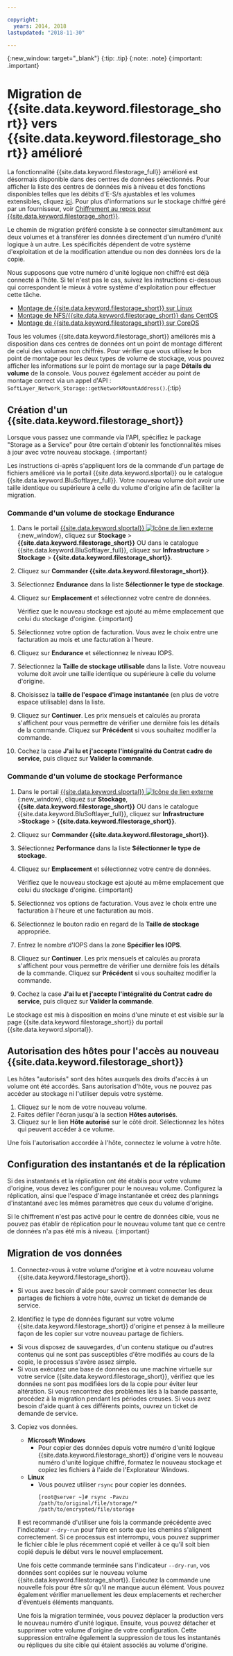 ```yaml
---

copyright:
  years: 2014, 2018
lastupdated: "2018-11-30"

---
```

{:new_window: target="_blank"}
{:tip: .tip}
{:note: .note}
{:important: .important}

# Migration de {{site.data.keyword.filestorage_short}} vers {{site.data.keyword.filestorage_short}} amélioré

La fonctionnalité {{site.data.keyword.filestorage_full}} amélioré est désormais disponible dans des centres de données sélectionnés. Pour afficher la liste des centres de données mis à niveau et des fonctions disponibles telles que les débits d'E-S/s ajustables et les volumes extensibles, cliquez [ici](new-ibm-block-and-file-storage-location-and-features.html). Pour plus d'informations sur le stockage chiffré géré par un fournisseur, voir [Chiffrement au repos pour {{site.data.keyword.filestorage_short}}](block-file-storage-encryption-rest.html).

Le chemin de migration préféré consiste à se connecter simultanément aux deux volumes et à transférer les données directement d'un numéro d'unité logique à un autre. Les spécificités dépendent de votre système d'exploitation et de la modification attendue ou non des données lors de la copie.

Nous supposons que votre numéro d'unité logique non chiffré est déjà connecté à l'hôte. Si tel n'est pas le cas, suivez les instructions ci-dessous qui correspondent le mieux à votre système d'exploitation pour effectuer cette tâche.

- [Montage de {{site.data.keyword.filestorage_short}} sur Linux](accessing-file-storage-linux.html)
- [Montage de NFS/{{site.data.keyword.filestorage_short}} dans CentOS](mounting-nsf-file-storage.html)
- [Montage de {{site.data.keyword.filestorage_short}} sur CoreOS](mounting-storage-coreos.html)

Tous les volumes {{site.data.keyword.filestorage_short}} améliorés mis à disposition dans ces centres de données ont un point de montage différent de celui des volumes non chiffrés. Pour vérifier que vous utilisez le bon point de montage pour les deux types de volume de stockage, vous pouvez afficher les informations sur le point de montage sur la page **Détails du volume** de la console. Vous pouvez également accéder au point de montage correct via un appel d'API : `SoftLayer_Network_Storage::getNetworkMountAddress()`.{:tip}


## Création d'un {{site.data.keyword.filestorage_short}}

Lorsque vous passez une commande via l'API, spécifiez le package "Storage as a Service" pour être certain d'obtenir les fonctionnalités mises à jour avec votre nouveau stockage.
{:important}

Les instructions ci-après s'appliquent lors de la commande d'un partage de fichiers amélioré via le portail {{site.data.keyword.slportal}} ou le catalogue {{site.data.keyword.BluSoftlayer_full}}. Votre nouveau volume doit avoir une taille identique ou supérieure à celle du volume d'origine afin de faciliter la migration.

### Commande d'un volume de stockage Endurance

1. Dans le portail [{{site.data.keyword.slportal}} ![Icône de lien externe](../../icons/launch-glyph.svg "Icône de lien externe")](https://control.softlayer.com/){:new_window}, cliquez sur **Stockage** > **{{site.data.keyword.filestorage_short}}** OU dans le catalogue {{site.data.keyword.BluSoftlayer_full}}, cliquez sur **Infrastructure** > **Stockage** > **{{site.data.keyword.filestorage_short}}**.
2. Cliquez sur **Commander {{site.data.keyword.filestorage_short}}**.
3. Sélectionnez **Endurance** dans la liste **Sélectionner le type de stockage**.
4. Cliquez sur **Emplacement** et sélectionnez votre centre de données.

   Vérifiez que le nouveau stockage est ajouté au même emplacement que celui du stockage d'origine.
   {:important}
5. Sélectionnez votre option de facturation. Vous avez le choix entre une facturation au mois et une facturation à l'heure.
6. Cliquez sur **Endurance** et sélectionnez le niveau IOPS.
6. Sélectionnez la **Taille de stockage utilisable** dans la liste. Votre nouveau volume doit avoir une taille identique ou supérieure à celle du volume d'origine.
7. Choisissez la **taille de l'espace d'image instantanée** (en plus de votre espace utilisable) dans la liste.
8. Cliquez sur **Continuer**. Les prix mensuels et calculés au prorata s'affichent pour vous permettre de vérifier une dernière fois les détails de la commande. Cliquez sur **Précédent** si vous souhaitez modifier la commande.
9. Cochez la case **J'ai lu et j'accepte l'intégralité du Contrat cadre de service**, puis cliquez sur **Valider la commande**.

### Commande d'un volume de stockage Performance

1. Dans le portail [{{site.data.keyword.slportal}} ![Icône de lien externe](../../icons/launch-glyph.svg "Icône de lien externe")](https://control.softlayer.com/){:new_window}, cliquez sur **Stockage**, **{{site.data.keyword.filestorage_short}}** OU dans le catalogue {{site.data.keyword.BluSoftlayer_full}}, cliquez sur **Infrastructure** >**Stockage** > **{{site.data.keyword.filestorage_short}}**.
2. Cliquez sur **Commander {{site.data.keyword.filestorage_short}}**.
3. Sélectionnez **Performance** dans la liste **Sélectionner le type de stockage**.
4. Cliquez sur **Emplacement** et sélectionnez votre centre de données.

   Vérifiez que le nouveau stockage est ajouté au même emplacement que celui du stockage d'origine.
   {:important}
5. Sélectionnez vos options de facturation. Vous avez le choix entre une facturation à l'heure et une facturation au mois.
6. Sélectionnez le bouton radio en regard de la **Taille de stockage** appropriée.
6. Entrez le nombre d'IOPS dans la zone **Spécifier les IOPS**.
7. Cliquez sur **Continuer**. Les prix mensuels et calculés au prorata s'affichent pour vous permettre de vérifier une dernière fois les détails de la commande. Cliquez sur **Précédent** si vous souhaitez modifier la commande.
8. Cochez la case **J'ai lu et j'accepte l'intégralité du Contrat cadre de service**, puis cliquez sur **Valider la commande**.

Le stockage est mis à disposition en moins d'une minute et est visible sur la page {{site.data.keyword.filestorage_short}} du portail {{site.data.keyword.slportal}}.


## Autorisation des hôtes pour l'accès au nouveau {{site.data.keyword.filestorage_short}}

Les hôtes "autorisés" sont des hôtes auxquels des droits d'accès à un volume ont été accordés. Sans autorisation d'hôte, vous ne pouvez pas accéder au stockage ni l'utiliser depuis votre système.

1. Cliquez sur le nom de votre nouveau volume.
2. Faites défiler l'écran jusqu'à la section **Hôtes autorisés**.
3. Cliquez sur le lien **Hôte autorisé** sur le côté droit. Sélectionnez les hôtes qui peuvent accéder à ce volume.

Une fois l'autorisation accordée à l'hôte, connectez le volume à votre hôte.


## Configuration des instantanés et de la réplication

Si des instantanés et la réplication ont été établis pour votre volume d'origine, vous devez les configurer pour le nouveau volume. Configurez la réplication, ainsi que l'espace d'image instantanée et créez des plannings d'instantané avec les mêmes paramètres que ceux du volume d'origine.

Si le chiffrement n'est pas activé pour le centre de données cible, vous ne pouvez pas établir de réplication pour le nouveau volume tant que ce centre de données n'a pas été mis à niveau.
{:important}


## Migration de vos données

1. Connectez-vous à votre volume d'origine et à votre nouveau volume {{site.data.keyword.filestorage_short}}.
  - Si vous avez besoin d'aide pour savoir comment connecter les deux partages de fichiers à votre hôte, ouvrez un ticket de demande de service.

2. Identifiez le type de données figurant sur votre volume {{site.data.keyword.filestorage_short}} d'origine et pensez à la meilleure façon de les copier sur votre nouveau partage de fichiers.
  - Si vous disposez de sauvegardes, d'un contenu statique ou d'autres contenus qui ne sont pas susceptibles d'être modifiés au cours de la copie, le processus s'avère assez simple.
  - Si vous exécutez une base de données ou une machine virtuelle sur votre service {{site.data.keyword.filestorage_short}}, vérifiez que les données ne sont pas modifiées lors de la copie pour éviter leur altération. Si vous rencontrez des problèmes liés à la bande passante, procédez à la migration pendant les périodes creuses. Si vous avez besoin d'aide quant à ces différents points, ouvrez un ticket de demande de service.

3. Copiez vos données.
   - **Microsoft Windows**
     - Pour copier des données depuis votre numéro d'unité logique {{site.data.keyword.filestorage_short}} d'origine vers le nouveau numéro d'unité logique chiffré, formatez le nouveau stockage et copiez les fichiers à l'aide de l'Explorateur Windows.
   - **Linux**
     - Vous pouvez utiliser `rsync` pour copier les données.
       ```
       [root@server ~]# rsync -Pavzu /path/to/original/file/storage/* /path/to/encrypted/file/storage
       ```

   Il est recommandé d'utiliser une fois la commande précédente avec l'indicateur `--dry-run` pour faire en sorte que les chemins s'alignent correctement. Si ce processus est interrompu, vous pouvez supprimer le fichier cible le plus récemment copié et veiller à ce qu'il soit bien copié depuis le début vers le nouvel emplacement.

   Une fois cette commande terminée sans l'indicateur `--dry-run`, vos données sont copiées sur le nouveau volume {{site.data.keyword.filestorage_short}}. Exécutez la commande une nouvelle fois pour être sûr qu'il ne manque aucun élément. Vous pouvez également vérifier manuellement les deux emplacements et rechercher d'éventuels éléments manquants.

   Une fois la migration terminée, vous pouvez déplacer la production vers le nouveau numéro d'unité logique. Ensuite, vous pouvez détacher et supprimer votre volume d'origine de votre configuration. Cette suppression entraîne également la suppression de tous les instantanés ou répliques du site cible qui étaient associés au volume d'origine.
